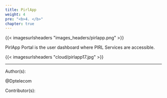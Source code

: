 ```yaml
---
title: PirlApp
weight: 4
pre: "<b>4. </b>"
chapter: true
---
```


{{< imagesurlsheaders "images_headers/pirlapp.png"  >}}

PirlApp Portal is the user dashboard where PIRL Services are accessible.

{{< imagesurlsheaders "cloud/pirlapp17.jpg"  >}}

---
Author(s):

@Dptelecom

Contributor(s):
